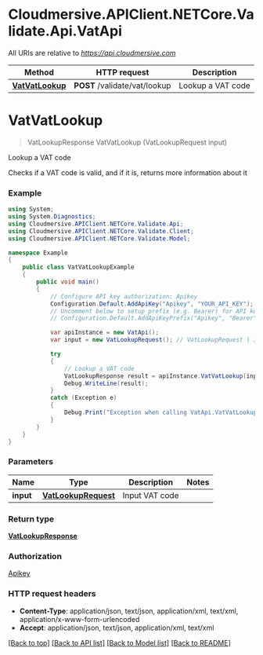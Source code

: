 # Cloudmersive.APIClient.NETCore.Validate.Api.VatApi

All URIs are relative to *https://api.cloudmersive.com*

Method | HTTP request | Description
------------- | ------------- | -------------
[**VatVatLookup**](VatApi.md#vatvatlookup) | **POST** /validate/vat/lookup | Lookup a VAT code


<a name="vatvatlookup"></a>
# **VatVatLookup**
> VatLookupResponse VatVatLookup (VatLookupRequest input)

Lookup a VAT code

Checks if a VAT code is valid, and if it is, returns more information about it

### Example
```csharp
using System;
using System.Diagnostics;
using Cloudmersive.APIClient.NETCore.Validate.Api;
using Cloudmersive.APIClient.NETCore.Validate.Client;
using Cloudmersive.APIClient.NETCore.Validate.Model;

namespace Example
{
    public class VatVatLookupExample
    {
        public void main()
        {
            // Configure API key authorization: Apikey
            Configuration.Default.AddApiKey("Apikey", "YOUR_API_KEY");
            // Uncomment below to setup prefix (e.g. Bearer) for API key, if needed
            // Configuration.Default.AddApiKeyPrefix("Apikey", "Bearer");

            var apiInstance = new VatApi();
            var input = new VatLookupRequest(); // VatLookupRequest | Input VAT code

            try
            {
                // Lookup a VAT code
                VatLookupResponse result = apiInstance.VatVatLookup(input);
                Debug.WriteLine(result);
            }
            catch (Exception e)
            {
                Debug.Print("Exception when calling VatApi.VatVatLookup: " + e.Message );
            }
        }
    }
}
```

### Parameters

Name | Type | Description  | Notes
------------- | ------------- | ------------- | -------------
 **input** | [**VatLookupRequest**](VatLookupRequest.md)| Input VAT code | 

### Return type

[**VatLookupResponse**](VatLookupResponse.md)

### Authorization

[Apikey](../README.md#Apikey)

### HTTP request headers

 - **Content-Type**: application/json, text/json, application/xml, text/xml, application/x-www-form-urlencoded
 - **Accept**: application/json, text/json, application/xml, text/xml

[[Back to top]](#) [[Back to API list]](../README.md#documentation-for-api-endpoints) [[Back to Model list]](../README.md#documentation-for-models) [[Back to README]](../README.md)

